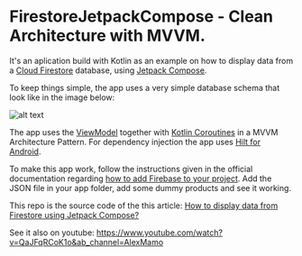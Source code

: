 # FirestoreJetpackCompose - Clean Architecture with MVVM.

It's an aplication build with Kotlin as an example on how to display data from a [Cloud Firestore](https://firebase.google.com/docs/firestore) database, using [Jetpack Compose](https://developer.android.com/jetpack/compose).

To keep things simple, the app uses a very simple database schema that look like in the image below:

![alt text](https://i.ibb.co/rkmLvqY/Db.jpg)

The app uses the [ViewModel](https://developer.android.com/topic/libraries/architecture/viewmodel) together with [Kotlin Coroutines](https://kotlinlang.org/docs/reference/coroutines-overview.html) in a MVVM Architecture Pattern. For dependency injection the app uses [Hilt for Android](https://developer.android.com/training/dependency-injection/hilt-android). 

To make this app work, follow the instructions given in the official documentation regarding [how to add Firebase to your project](https://firebase.google.com/docs/android/setup). Add the JSON file in your app folder, add some dummy products and see it working.

This repo is the source code of the this article: [How to display data from Firestore using Jetpack Compose?](https://medium.com/firebase-developers/how-to-display-data-from-firestore-using-jetpack-compose-49ee736dc07d)

See it also on youtube: https://www.youtube.com/watch?v=QaJFqRCoK1o&ab_channel=AlexMamo
